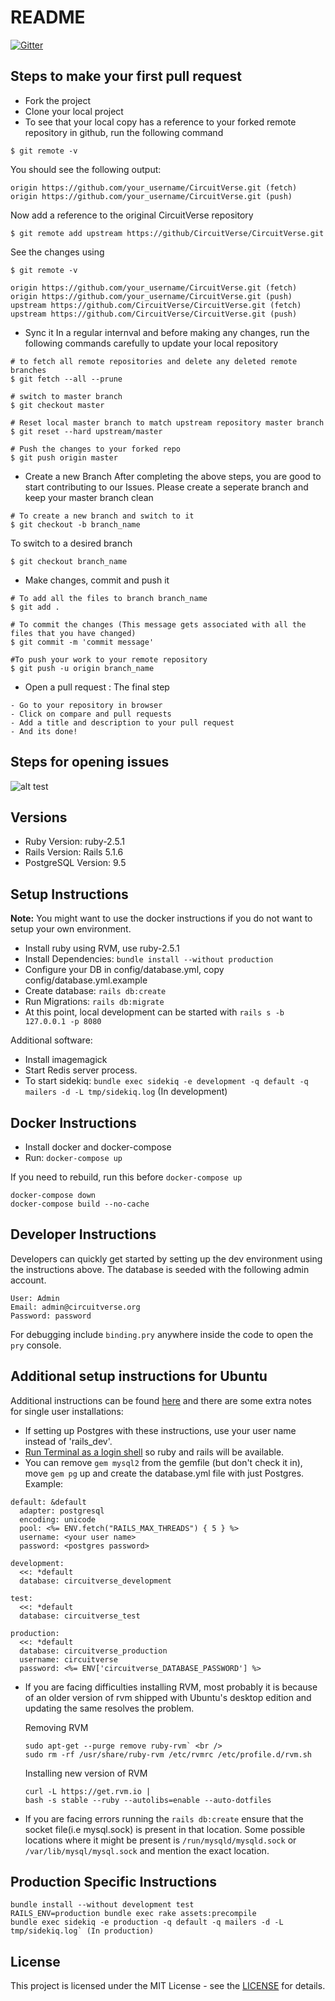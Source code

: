 # README

[![Gitter](https://badges.gitter.im/CircuitVerse/community.svg)](https://gitter.im/CircuitVerse/community?utm_source=badge&utm_medium=badge&utm_campaign=pr-badge)

## Steps to make your first pull request
- Fork the project 
- Clone your local project
- To see that your local copy has a reference to your forked remote repository in github, run the following command
```
$ git remote -v
```
You should see the following output:
```
origin https://github.com/your_username/CircuitVerse.git (fetch)
origin https://github.com/your_username/CircuitVerse.git (push)
```
Now add a reference to the original CircuitVerse repository
```
$ git remote add upstream https://github/CircuitVerse/CircuitVerse.git
```
See the changes using
```
$ git remote -v
```
```
origin https://github.com/your_username/CircuitVerse.git (fetch)
origin https://github.com/your_username/CircuitVerse.git (push)
upstream https://github.com/CircuitVerse/CircuitVerse.git (fetch)
upstream https://github.com/CircuitVerse/CircuitVerse.git (push)
```
- Sync it
In a regular internval and before making any changes, run the following commands carefully to update your local repository
```
# to fetch all remote repositories and delete any deleted remote branches
$ git fetch --all --prune

# switch to master branch
$ git checkout master

# Reset local master branch to match upstream repository master branch
$ git reset --hard upstream/master

# Push the changes to your forked repo
$ git push origin master
```
- Create a new Branch
After completing the above steps, you are good to start contributing to our Issues. Please create a seperate branch and keep your master branch clean
```
# To create a new branch and switch to it
$ git checkout -b branch_name
```
To switch to a desired branch
```
$ git checkout branch_name
```
- Make changes, commit and push it 
```
# To add all the files to branch branch_name
$ git add .

# To commit the changes (This message gets associated with all the files that you have changed)
$ git commit -m 'commit message'

#To push your work to your remote repository
$ git push -u origin branch_name
```
- Open a pull request : The final step 
```
- Go to your repository in browser
- Click on compare and pull requests
- Add a title and description to your pull request
- And its done!
```

## Steps for opening issues
![alt test](https://help.github.com/assets/images/help/repository/repo-tabs-issues.png)
## Versions
- Ruby Version: ruby-2.5.1
- Rails Version: Rails 5.1.6
- PostgreSQL Version: 9.5

## Setup Instructions

**Note:** You might want to use the docker instructions if you do not want to setup your own environment. 

* Install ruby using RVM, use ruby-2.5.1
* Install Dependencies: `bundle install --without production`
* Configure your DB in config/database.yml, copy config/database.yml.example
* Create database: `rails db:create`
* Run Migrations: `rails db:migrate`
* At this point, local development can be started with ```rails s -b 127.0.0.1 -p 8080```

Additional software:
* Install imagemagick
* Start Redis server process.
* To start sidekiq: `bundle exec sidekiq -e development -q default -q mailers -d -L tmp/sidekiq.log` (In development)

## Docker Instructions

* Install docker and docker-compose
* Run: `docker-compose up`

If you need to rebuild, run this before `docker-compose up`
```
docker-compose down 
docker-compose build --no-cache
```

## Developer Instructions
Developers can quickly get started by setting up the dev environment using the instructions above. The database is seeded with the following admin account. 
```
User: Admin
Email: admin@circuitverse.org
Password: password
```

For debugging include `binding.pry` anywhere inside the code to open the `pry` console.

## Additional setup instructions for Ubuntu
Additional instructions can be found [here](https://www.howtoforge.com/tutorial/ubuntu-ruby-on-rails/) and there are some extra notes for single user installations:
- If setting up Postgres with these instructions, use your user name instead of 'rails_dev'.
- [Run Terminal as a login shell](https://rvm.io/integration/gnome-terminal/) so ruby and rails will be available.
- You can remove `gem mysql2` from the gemfile (but don't check it in), move `gem pg` up and create the database.yml file with just Postgres. Example:
```
default: &default
  adapter: postgresql
  encoding: unicode
  pool: <%= ENV.fetch("RAILS_MAX_THREADS") { 5 } %>
  username: <your user name>
  password: <postgres password>

development:
  <<: *default
  database: circuitverse_development

test:
  <<: *default
  database: circuitverse_test

production:
  <<: *default
  database: circuitverse_production
  username: circuitverse
  password: <%= ENV['circuitverse_DATABASE_PASSWORD'] %>
```

- If you are facing difficulties installing RVM, most probably it is because of an older version of rvm shipped with Ubuntu's desktop edition and updating the same resolves the problem.

  Removing RVM
  ```  
  sudo apt-get --purge remove ruby-rvm` <br /> 
  sudo rm -rf /usr/share/ruby-rvm /etc/rvmrc /etc/profile.d/rvm.sh
  ```
  Installing new version of RVM
  ```
  curl -L https://get.rvm.io | 
  bash -s stable --ruby --autolibs=enable --auto-dotfiles
  ```
- If you are facing errors running the `rails db:create` ensure that the socket file(i.e mysql.sock) is present in that location.   Some possible locations where it might be present is `/run/mysqld/mysqld.sock`  or `/var/lib/mysql/mysql.sock` and mention the exact location.


## Production Specific Instructions

```
bundle install --without development test
RAILS_ENV=production bundle exec rake assets:precompile
bundle exec sidekiq -e production -q default -q mailers -d -L tmp/sidekiq.log` (In production)
```

## License

This project is licensed under the MIT License - see the [LICENSE](LICENSE) for details.
